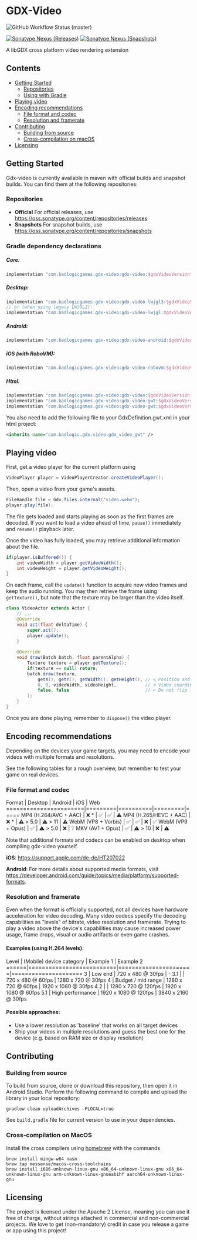 # GDX-Video

![GitHub Workflow Status (master)](https://img.shields.io/github/workflow/status/libgdx/gdx-video/Publish%20Snapshot/master?label=master)

[![Sonatype Nexus (Releases)](https://img.shields.io/nexus/r/com.badlogicgames.gdx-video/gdx-video?nexusVersion=2&server=https%3A%2F%2Foss.sonatype.org&label=release)](https://search.maven.org/artifact/com.badlogicgames.gdx-video/gdx-video)
[![Sonatype Nexus (Snapshots)](https://img.shields.io/nexus/s/com.badlogicgames.gdx-video/gdx-video?server=https%3A%2F%2Foss.sonatype.org&label=snapshot)](https://oss.sonatype.org/#nexus-search;gav~com.badlogicgames.gdx-video~gdx-video~~~~kw,versionexpand)

A libGDX cross platform video rendering extension

## Contents
* [Getting Started](#getting-started)
  * [Repositories](#repositories)
  * [Using with Gradle](#gradle-dependency-declarations)
* [Playing video](#playing-video)
* [Encoding recommendations](#encoding-recommendations)
  * [File format and codec](#file-format-and-codec)
  * [Resolution and framerate](#resolution-and-framerate)
* [Contributing](#contributing)
  * [Building from source](#building-from-source)
  * [Cross-compilation on macOS](#cross-compilation-on-macos)
* [Licensing](#licensing)

## Getting Started

Gdx-video is currently available in maven with official builds and snapshot builds. You can find them at the following repositories:

### Repositories

* **Official**  For official releases, use https://oss.sonatype.org/content/repositories/releases
* **Snapshots** For snapshot builds, use https://oss.sonatype.org/content/repositories/snapshots

### Gradle dependency declarations
##### Core:
```groovy
implementation "com.badlogicgames.gdx-video:gdx-video:$gdxVideoVersion"
```

##### Desktop:
```groovy
implementation "com.badlogicgames.gdx-video:gdx-video-lwjgl3:$gdxVideoVersion"
// or (when using legacy LWJGL2):
implementation "com.badlogicgames.gdx-video:gdx-video-lwjgl:$gdxVideoVersion"
```

##### Android:
```groovy
implementation "com.badlogicgames.gdx-video:gdx-video-android:$gdxVideoVersion"
```

##### iOS (with RoboVM):
```groovy
implementation "com.badlogicgames.gdx-video:gdx-video-robovm:$gdxVideoVersion"
```

##### Html:

```groovy
implementation "com.badlogicgames.gdx-video:gdx-video:$gdxVideoVersion:sources"
implementation "com.badlogicgames.gdx-video:gdx-video-gwt:$gdxVideoVersion"
implementation "com.badlogicgames.gdx-video:gdx-video-gwt:$gdxVideoVersion:sources"
```
You also need to add the following file to your GdxDefinition.gwt.xml in your html project:
`````xml
<inherits name="com.badlogic.gdx.video.gdx_video_gwt" />
`````

## Playing video

First, get a video player for the current platform using

```java
VideoPlayer player = VideoPlayerCreator.createVideoPlayer();
```

Then, open a video from your game's assets.

```java
FileHandle file = Gdx.files.internal("video.webm");
player.play(file);
```

The file gets loaded and starts playing as soon as the first frames
are decoded. If you want to load a video ahead of time, `pause()` 
immediately and `resume()` playback later.

Once the video has fully loaded, you may retrieve additional
information about the file.

```java
if(player.isBuffered()) {
    int videoWidth = player.getVideoWidth();
    int videoHeight = player.getVideoHeight();
}
```

On each frame, call the `update()` function to acquire new video frames
and keep the audio running. You may then retrieve the frame using `getTexture()`,
but note that the texture may be larger than the video itself.

```java
class VideoActor extends Actor {
    // ...
    @Override
    void act(float deltaTime) {
        super.act();
        player.update();
    }
    
    @Override
    void draw(Batch batch, float parentAlpha) {
        Texture texture = player.getTexture();
        if(texture == null) return;
        batch.draw(texture,
            getX(), getY(), getWidth(), getHeight(), // < Position and size to draw at
            0, 0, videoWidth, videoHeight,           // < Video coordinates within the texture
            false, false                             // < Do not flip the texture
        );
    }
}
```

Once you are done playing, remember to `dispose()` the video player.

## Encoding recommendations

Depending on the devices your game targets, you may need to encode
your videos with multiple formats and resolutions.

See the following tables for a rough overview, but remember to test
your game on real devices.

### File format and codec

Format                 | Desktop | Android  | iOS     | Web
=======================|=========|==========|=========|=====
MP4 (H.264/AVC + AAC)  | ❌ *    | ✅       | ✅      | ⚠️
MP4 (H.265/HEVC + AAC) | ❌ *    | ⚠️ > 5.0 | ⚠️ > 11 | ⚠️
WebM (VP8 + Vorbis)    | ✅      | ✅       | ❌      | ✅
WebM (VP9 + Opus)      | ✅      | ⚠️ > 5.0 | ❌      | ❔
MKV (AV1 + Opus)       | ✅      | ⚠️ > 10  | ❌      | ⚠️

Note that additional formats and codecs can be enabled on
desktop when compiling gdx-video yourself.

**iOS**: https://support.apple.com/de-de/HT207022

**Android**: For more details about supported media formats, visit 
<https://developer.android.com/guide/topics/media/platform/supported-formats>.

### Resolution and framerate

Even when the format is officially supported, not all devices
have hardware acceleration for video decoding. Many video
codecs specify the decoding capabilities as "levels" of bitrate,
video resolution and framerate. Trying to play a video above the
device's capabilities may cause increased power usage, frame drops,
visual or audio artifacts or even game crashes.

#### Examples (using H.264 levels):

Level | (Mobile) device category | Example 1            | Example 2
======|==========================|======================|=====================
3     | Low end                  |  720 x  480 @  30fps | -
3.1   |                          |  720 x  480 @  60fps | 1280 x  720 @ 30fps
4     | Budget / mid range       | 1280 x  720 @  60fps | 1920 x 1080 @ 30fps
4.2   |                          | 1280 x  720 @ 120fps | 1920 x 1080 @ 60fps
5.1   | High performance         | 1920 x 1080 @ 120fps | 3840 x 2160 @ 30fps

#### Possible approaches:

- Use a lower resolution as 'baseline' that works on all target devices
- Ship your videos in multiple resolutions and guess the best one for the
  device (e.g. based on RAM size or display resolution)

## Contributing

### Building from source
To build from source, clone or download this repository, then open it in Android Studio. Perform the following command to compile and upload the library in your local repository:

    gradlew clean uploadArchives -PLOCAL=true

See `build.gradle` file for current version to use in your dependencies.

### Cross-compilation on MacOS

Install the cross compilers using [homebrew](https://brew.sh) with the commands
~~~
brew install mingw-w64 nasm
brew tap messense/macos-cross-toolchains
brew install i686-unknown-linux-gnu x86_64-unknown-linux-gnu x86_64-unknown-linux-gnu arm-unknown-linux-gnueabihf aarch64-unknown-linux-gnu
~~~

## Licensing
The project is licensed under the Apache 2 License, meaning you can use it free of charge, without strings attached in commercial and non-commercial projects. We love to get (non-mandatory) credit in case you release a game or app using this project!
